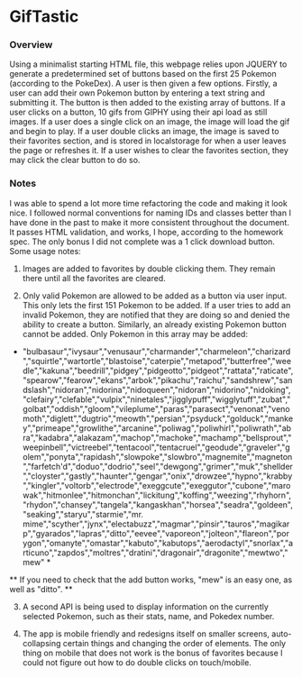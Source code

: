 # GifTastic

### Overview
Using a minimalist starting HTML file, this webpage relies upon JQUERY to generate a predetermined set of buttons based on the first 25 Pokemon (according to the PokeDex). A user is then given a few options. Firstly, a user can add their own Pokemon button by entering a text string and submitting it. The button is then added to the existing array of buttons. If a user clicks on a button, 10 gifs from GIPHY using their api load as still images. If a user does a single click on an image, the image will load the gif and begin to play. If a user double clicks an image, the image is saved to their favorites section, and is stored in localstorage for when a user leaves the page or refreshes it. If a user wishes to clear the favorites section, they may click the clear button to do so.

### Notes
I was able to spend a lot more time refactoring the code and making it look nice. I followed normal conventions for naming IDs and classes better than I have done in the past to make it more consistent throughout the document. It passes HTML validation, and works, I hope, according to the homework spec. The only bonus I did not complete was a 1 click download button. Some usage notes:

1. Images are added to favorites by double clicking them. They remain there until all the favorites are cleared.

2. Only valid Pokemon are allowed to be added as a button via user input. This only lets the first 151 Pokemon to be added. If a user tries to add an invalid Pokemon, they are notified that they are doing so and denied the ability to create a button. Similarly, an already existing Pokemon button cannot be added. Only Pokemon in this array may be added: 

* "bulbasaur","ivysaur","venusaur","charmander","charmeleon","charizard","squirtle","wartortle","blastoise","caterpie","metapod","butterfree","weedle","kakuna","beedrill","pidgey","pidgeotto","pidgeot","rattata","raticate","spearow","fearow","ekans","arbok","pikachu","raichu","sandshrew","sandslash","nidoran","nidorina","nidoqueen","nidoran","nidorino","nidoking","clefairy","clefable","vulpix","ninetales","jigglypuff","wigglytuff","zubat","golbat","oddish","gloom","vileplume","paras","parasect","venonat","venomoth","diglett","dugtrio","meowth","persian","psyduck","golduck","mankey","primeape","growlithe","arcanine","poliwag","poliwhirl","poliwrath","abra","kadabra","alakazam","machop","machoke","machamp","bellsprout","weepinbell","victreebel","tentacool","tentacruel","geodude","graveler","golem","ponyta","rapidash","slowpoke","slowbro","magnemite","magneton","farfetch'd","doduo","dodrio","seel","dewgong","grimer","muk","shellder","cloyster","gastly","haunter","gengar","onix","drowzee","hypno","krabby","kingler","voltorb","electrode","exeggcute","exeggutor","cubone","marowak","hitmonlee","hitmonchan","lickitung","koffing","weezing","rhyhorn","rhydon","chansey","tangela","kangaskhan","horsea","seadra","goldeen","seaking","staryu","starmie","mr. mime","scyther","jynx","electabuzz","magmar","pinsir","tauros","magikarp","gyarados","lapras","ditto","eevee","vaporeon","jolteon","flareon","porygon","omanyte","omastar","kabuto","kabutops","aerodactyl","snorlax","articuno","zapdos","moltres","dratini","dragonair","dragonite","mewtwo","mew" *

** If you need to check that the add button works, "mew" is an easy one, as well as "ditto". **

3. A second API is being used to display information on the currently selected Pokemon, such as their stats, name, and Pokedex number.

4. The app is mobile friendly and redesigns itself on smaller screens, auto-collapsing certain things and changing the order of elements. The only thing on mobile that does not work is the bonus of favorites because I could not figure out how to do double clicks on touch/mobile. 